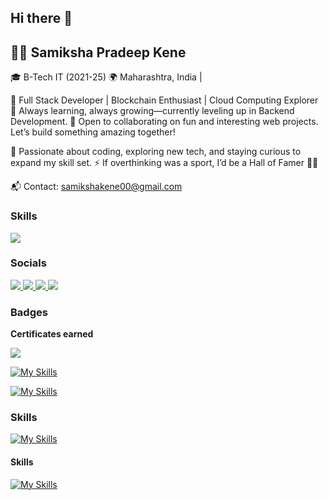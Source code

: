 ## Hi there 👋


## 👩‍💻 Samiksha Pradeep Kene

🎓 B-Tech IT (2021-25)
🌍 Maharashtra, India | 

🔧 Full Stack Developer | Blockchain Enthusiast | Cloud Computing Explorer
🚀 Always learning, always growing—currently leveling up in Backend Development.
🤝 Open to collaborating on fun and interesting web projects. Let’s build something amazing together!

🌱 Passionate about coding, exploring new tech, and staying curious to expand my skill set.
⚡ If overthinking was a sport, I’d be a Hall of Famer 😶‍🌫️

📬 Contact: samikshakene00@gmail.com


### Skills

<p align="left">
    <img src="https://skillicons.dev/icons?i=html,css,javascript,typescript,postman,figma,vscode,eclipse,c,java,python,react,nextjs,nodejs,expressjs,mongo,firebase,git,github" />
</p>

### Socials

<p align="left">
    <a href="https://www.github.com/samikhsakene0" target="_blank" rel="noreferrer">
        <img src="https://skillicons.dev/icons?i=github" />
    </a>
    <a href="https://www.linkedin.com/in/samiksha-kene" target="_blank" rel="noreferrer">
        <img src="https://skillicons.dev/icons?i=linkedin" />
    </a>
    <a href="https://www.twitter.com/samiksha-kene" target="_blank" rel="noreferrer">
        <img src="https://skillicons.dev/icons?i=twitter" />
    </a>
    <a href="https://www.dev.to/samikshakene" target="_blank" rel="noreferrer">
        <img src="https://skillicons.dev/icons?i=devto" />
    </a>
</p>

### Badges

<b>Certificates earned</b>
<p align="left">
  <a href="https://skillicons.dev">
    <img src="https://skillicons.dev/icons?i=git,kubernetes,docker,c,vim" />
  </a>
</p>

[![My Skills](https://skillicons.dev/icons?i=java,kotlin,nodejs,figma&theme=light)](https://skillicons.dev)

[![My Skills](https://skillicons.dev/icons?i=js,html,css,wasm)](https://skillicons.dev)


### Skills



[![My Skills](https://skillicons.dev/icons?i=java,kotlin,nodejs,figma&theme=light)](https://skillicons.dev)

#### Skills




[![My Skills](https://skillicons.dev/icons?i=aws,gcp,azure,react,vue,flutter&perline=3)](https://skillicons.dev)


